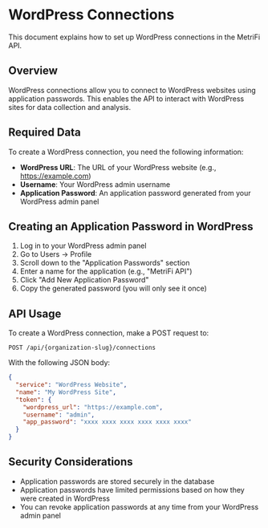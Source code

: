 # WordPress Connections

This document explains how to set up WordPress connections in the MetriFi API.

## Overview

WordPress connections allow you to connect to WordPress websites using application passwords. This enables the API to interact with WordPress sites for data collection and analysis.

## Required Data

To create a WordPress connection, you need the following information:

- **WordPress URL**: The URL of your WordPress website (e.g., https://example.com)
- **Username**: Your WordPress admin username
- **Application Password**: An application password generated from your WordPress admin panel

## Creating an Application Password in WordPress

1. Log in to your WordPress admin panel
2. Go to Users → Profile
3. Scroll down to the "Application Passwords" section
4. Enter a name for the application (e.g., "MetriFi API")
5. Click "Add New Application Password"
6. Copy the generated password (you will only see it once)

## API Usage

To create a WordPress connection, make a POST request to:

```
POST /api/{organization-slug}/connections
```

With the following JSON body:

```json
{
  "service": "WordPress Website",
  "name": "My WordPress Site",
  "token": {
    "wordpress_url": "https://example.com",
    "username": "admin",
    "app_password": "xxxx xxxx xxxx xxxx xxxx xxxx"
  }
}
```

## Security Considerations

- Application passwords are stored securely in the database
- Application passwords have limited permissions based on how they were created in WordPress
- You can revoke application passwords at any time from your WordPress admin panel
